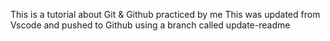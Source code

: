 This is a tutorial about Git & Github practiced by me
This was updated from Vscode and pushed to Github using a branch called update-readme